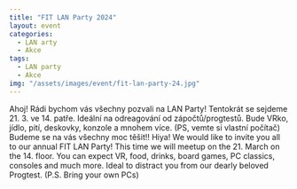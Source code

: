 ```yaml
---
title: "FIT LAN Party 2024"
layout: event
categories:
  - LAN arty
  - Akce
tags:
  - LAN party
  - Akce
img: "/assets/images/event/fit-lan-party-24.jpg"
---
```


Ahoj!
Rádi bychom vás všechny pozvali na LAN Party! Tentokrát se sejdeme 21. 3. ve 14. patře. Ideální na odreagování od zápočtů/progtestů. Bude VRko, jídlo, pití, deskovky, konzole a mnohem více. (PS, vemte si vlastní počítač)
Budeme se na vás všechny moc těšit!!
Hiya!
We would like to invite you all to our annual FIT LAN Party! This time we will meetup on the 21. March on the 14. floor. You can expect VR, food, drinks, board games, PC classics, consoles and much more. Ideal to distract you from our dearly beloved Progtest.
(P.S. Bring your own PCs)